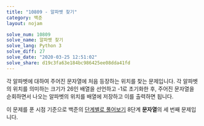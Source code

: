 ```yaml
---
title: "10809 - 알파벳 찾기"
category: 백준
layout: nojam

solve_num: 10809
solve_name: 알파벳 찾기
solve_lang: Python 3
solve_diff: 27
solve_date: "2020-03-25 12:51:02"
solve_share: d19c3fa63e184bc986425ee08dda41fd
---
```


각 알파벳에 대하여 주어진 문자열에 처음 등장하는 위치를 찾는 문제입니다. 각 알파벳의 위치를 의미하는 크기가 26인 배열을 선언하고 -1로 초기화한 후, 주어진 문자열을 순회하면서 나오는 알파벳의 위치를 배열에 저장하고 이를 출력하면 됩니다.

이 문제를 푼 시점 기준으로 백준의 [단계별로 풀어보기](http://noj.am/p/s) 8단계 **문자열**의 세 번째 문제입니다.
